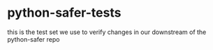 # python-safer-tests
this is the test set we use to verify changes in our downstream of the python-safer repo
